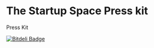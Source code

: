 The Startup Space Press kit
=============

Press Kit 


[![Bitdeli Badge](https://d2weczhvl823v0.cloudfront.net/thestartupspace/sss-press-kit/trend.png)](https://bitdeli.com/free "Bitdeli Badge")

